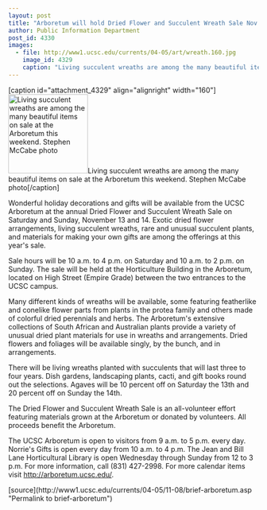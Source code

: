 ```yaml
---
layout: post
title: "Arboretum will hold Dried Flower and Succulent Wreath Sale Nov. 13 and 14"
author: Public Information Department
post_id: 4330
images:
  - file: http://www1.ucsc.edu/currents/04-05/art/wreath.160.jpg
    image_id: 4329
    caption: "Living succulent wreaths are among the many beautiful items on sale at the Arboretum this weekend. Stephen McCabe photo"
---
```


[caption id="attachment_4329" align="alignright" width="160"]<a href="http://localhost/mysite/wp-content/uploads/2004/11/wreath.160.jpg"><img class="size-full wp-image-4329" src="http://localhost/mysite/wp-content/uploads/2004/11/wreath.160.jpg" alt="Living succulent wreaths are among the many beautiful items on sale at the Arboretum this weekend. Stephen McCabe photo" width="160" height="159" /></a>Living succulent wreaths are among the many beautiful items on sale at the Arboretum this weekend. Stephen McCabe photo[/caption]
<a name="content" id="content"></a>
<p>
  Wonderful holiday decorations and gifts will be available from the UCSC Arboretum at the annual Dried Flower and Succulent Wreath Sale on Saturday and Sunday, November 13 and 14. Exotic dried flower arrangements, living succulent wreaths, rare and unusual succulent plants, and materials for making your own gifts are among the offerings at this year's sale.
</p>
<p>
  Sale hours will be 10 a.m. to 4 p.m. on Saturday and 10 a.m. to 2 p.m. on Sunday. The sale will be held at the Horticulture Building in the Arboretum, located on High Street (Empire Grade) between the two entrances to the UCSC campus.
</p>
<p>
  Many different kinds of wreaths will be available, some featuring featherlike and conelike flower parts from plants in the protea family and others made of colorful dried perennials and herbs. The Arboretum's extensive collections of South African and Australian plants provide a variety of unusual dried plant materials for use in wreaths and arrangements. Dried flowers and foliages will be available singly, by the bunch, and in arrangements.
</p>
<p>
  There will be living wreaths planted with succulents that will last three to four years. Dish gardens, landscaping plants, cacti, and gift books round out the selections. Agaves will be 10 percent off on Saturday the 13th and 20 percent off on Sunday the 14th.
</p>
<p>
  The Dried Flower and Succulent Wreath Sale is an all-volunteer effort featuring materials grown at the Arboretum or donated by volunteers. All proceeds benefit the Arboretum.
</p>
<p>
  The UCSC Arboretum is open to visitors from 9 a.m. to 5 p.m. every day. Norrie's Gifts is open every day from 10 a.m. to 4 p.m. The Jean and Bill Lane Horticultural Library is open Wednesday through Sunday from 12 to 3 p.m. For more information, call (831) 427-2998. For more calendar items visit <a href="http://arboretum.ucsc.edu/">http://arboretum.ucsc.edu/</a>.
</p>
<form>

</form>
<p>

</p>
[source](http://www1.ucsc.edu/currents/04-05/11-08/brief-arboretum.asp "Permalink to brief-arboretum")
